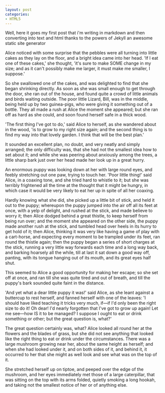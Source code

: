```yaml
---
layout: post
categories:
- HTML5
---
```

Well, here it goes my first post that i'm writing in markdown and then 
converting into text and html thanks to the powers of Jekyll an awesome static site generator

<p>Alice noticed with some surprise that the pebbles were all turning into  little cakes as they lay on the floor, and a bright idea came into her  head. 'If I eat one of these cakes,' she thought, 'it's sure to make  SOME change in my size; and as it can't possibly make me larger, it must  make me smaller, I suppose.'</p>

<p>So she swallowed one of the cakes, and was delighted to find that she  began shrinking directly. As soon as she was small enough to get through  the door, she ran out of the house, and found quite a crowd of little  animals and birds waiting outside. The poor little Lizard, Bill, was  in the middle, being held up by two guinea-pigs, who were giving it  something out of a bottle. They all made a rush at Alice the moment she  appeared; but she ran off as hard as she could, and soon found herself  safe in a thick wood.</p>

<p>'The first thing I've got to do,' said Alice to herself, as she wandered  about in the wood, 'is to grow to my right size again; and the second  thing is to find my way into that lovely garden. I think that will be  the best plan.'</p>

<p>It sounded an excellent plan, no doubt, and very neatly and simply  arranged; the only difficulty was, that she had not the smallest idea  how to set about it; and while she was peering about anxiously among  the trees, a little sharp bark just over her head made her look up in a  great hurry.</p>

<p>An enormous puppy was looking down at her with large round eyes, and  feebly stretching out one paw, trying to touch her. 'Poor little thing!'  said Alice, in a coaxing tone, and she tried hard to whistle to it; but  she was terribly frightened all the time at the thought that it might be  hungry, in which case it would be very likely to eat her up in spite of  all her coaxing.</p>

<p>Hardly knowing what she did, she picked up a little bit of stick, and  held it out to the puppy; whereupon the puppy jumped into the air off  all its feet at once, with a yelp of delight, and rushed at the stick,  and made believe to worry it; then Alice dodged behind a great thistle,  to keep herself from being run over; and the moment she appeared on the  other side, the puppy made another rush at the stick, and tumbled head  over heels in its hurry to get hold of it; then Alice, thinking it was  very like having a game of play with a cart-horse, and expecting every  moment to be trampled under its feet, ran round the thistle again; then  the puppy began a series of short charges at the stick, running a very  little way forwards each time and a long way back, and barking hoarsely  all the while, till at last it sat down a good way off, panting, with  its tongue hanging out of its mouth, and its great eyes half shut.</p>

<p>This seemed to Alice a good opportunity for making her escape; so she  set off at once, and ran till she was quite tired and out of breath, and  till the puppy's bark sounded quite faint in the distance.</p>

<p>'And yet what a dear little puppy it was!' said Alice, as she leant  against a buttercup to rest herself, and fanned herself with one of the  leaves: 'I should have liked teaching it tricks very much, if&mdash;if I'd  only been the right size to do it! Oh dear! I'd nearly forgotten that  I've got to grow up again! Let me see&mdash;how IS it to be managed? I  suppose I ought to eat or drink something or other; but the great  question is, what?'</p>

<p>The great question certainly was, what? Alice looked all round her at  the flowers and the blades of grass, but she did not see anything that  looked like the right thing to eat or drink under the circumstances.  There was a large mushroom growing near her, about the same height as  herself; and when she had looked under it, and on both sides of it, and  behind it, it occurred to her that she might as well look and see what  was on the top of it.</p>

<p>She stretched herself up on tiptoe, and peeped over the edge of the  mushroom, and her eyes immediately met those of a large caterpillar,  that was sitting on the top with its arms folded, quietly smoking a long  hookah, and taking not the smallest notice of her or of anything else.</p>
